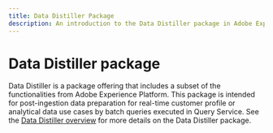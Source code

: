 ```yaml
---
title: Data Distiller Package
description: An introduction to the Data Distiller package in Adobe Experience Platform.
---
```

# Data Distiller package

Data Distiller is a package offering that includes a subset of the functionalities from Adobe Experience Platform. This package is intended for post-ingestion data preparation for real-time customer profile or analytical data use cases by batch queries executed in Query Service. See the [Data Distiller overview](../data-distiller/overview.md) for more details on the Data Distiller package.

<!-- Document is hidden temporarily
See the [Data Distiller overview](../data-distiller/overview.md) for more details on the Data Distiller package, or the the [Data Distiller license usage document](../data-distiller/license-usage.md) for information about your organization's Query Service license usage.
-->
